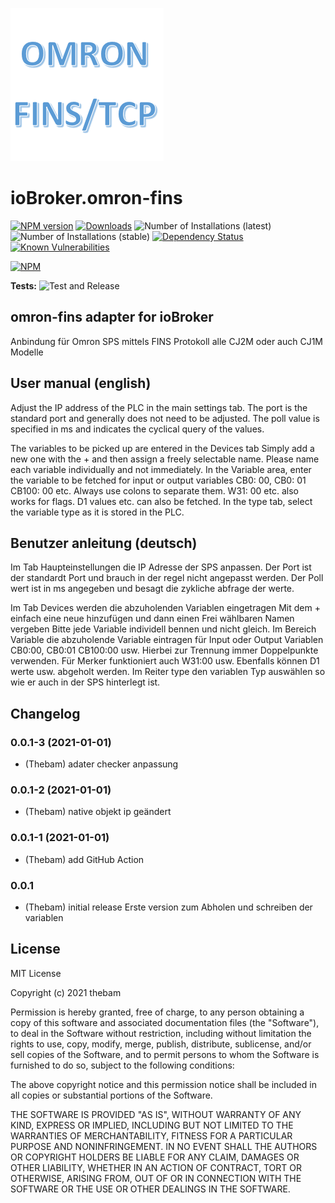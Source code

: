 ![Logo](admin/omron-fins.png)
# ioBroker.omron-fins

[![NPM version](http://img.shields.io/npm/v/iobroker.omron-fins.svg)](https://www.npmjs.com/package/iobroker.omron-fins)
[![Downloads](https://img.shields.io/npm/dm/iobroker.omron-fins.svg)](https://www.npmjs.com/package/iobroker.omron-fins)
![Number of Installations (latest)](http://iobroker.live/badges/omron-fins-installed.svg)
![Number of Installations (stable)](http://iobroker.live/badges/omron-fins-stable.svg)
[![Dependency Status](https://img.shields.io/david/thebam1990/iobroker.omron-fins.svg)](https://david-dm.org/thebam1990/iobroker.omron-fins)
[![Known Vulnerabilities](https://snyk.io/test/github/thebam1990/ioBroker.omron-fins/badge.svg)](https://snyk.io/test/github/thebam1990/ioBroker.omron-fins)

[![NPM](https://nodei.co/npm/iobroker.omron-fins.png?downloads=true)](https://nodei.co/npm/iobroker.omron-fins/)

**Tests:** ![Test and Release](https://github.com/thebam1990/ioBroker.omron-fins/workflows/Test%20and%20Release/badge.svg)

## omron-fins adapter for ioBroker
Anbindung für Omron SPS mittels FINS Protokoll alle CJ2M oder auch CJ1M Modelle

## User manual (english)
Adjust the IP address of the PLC in the main settings tab.
The port is the standard port and generally does not need to be adjusted.
The poll value is specified in ms and indicates the cyclical query of the values.
 
The variables to be picked up are entered in the Devices tab
Simply add a new one with the + and then assign a freely selectable name. Please name each variable individually and not immediately.
In the Variable area, enter the variable to be fetched for input or output variables CB0: 00, CB0: 01 CB100: 00 etc. Always use colons to separate them. W31: 00 etc. also works for flags. D1 values ​​etc. can also be fetched.
In the type tab, select the variable type as it is stored in the PLC.
 
 

## Benutzer anleitung (deutsch)

Im Tab Haupteinstellungen die IP Adresse der SPS anpassen. 
Der Port ist der standardt Port und brauch in der regel nicht angepasst werden. 
Der Poll wert ist in ms angegeben und besagt die zykliche abfrage der werte.

Im Tab Devices werden die abzuholenden Variablen eingetragen 
Mit dem + einfach eine neue hinzufügen und dann einen Frei wählbaren Namen vergeben Bitte jede Variable individell bennen und nicht gleich.
Im Bereich Variable die abzuholende Variable eintragen für Input oder Output Variablen CB0:00, CB0:01 CB100:00 usw. Hierbei zur Trennung immer Doppelpunkte verwenden. Für Merker funktioniert auch W31:00 usw. Ebenfalls können D1 werte usw. abgeholt werden. 
Im Reiter type den variablen Typ auswählen so wie er auch in der SPS hinterlegt ist.



## Changelog
<!--
 Placeholder for the next version (at the beginning of the line):
 ### __WORK IN PROGRESS__ ( - falls nicht benötigt löschen sonst klammern entfernen und nach dem - dein text schreiben )
-->

### 0.0.1-3 (2021-01-01)
* (Thebam) adater checker anpassung

### 0.0.1-2 (2021-01-01)
* (Thebam) native objekt ip geändert


### 0.0.1-1 (2021-01-01)
* (Thebam) add GitHub Action

### 0.0.1
* (Thebam) initial release
Erste version zum Abholen und schreiben der variablen

## License
MIT License

Copyright (c) 2021 thebam 

Permission is hereby granted, free of charge, to any person obtaining a copy
of this software and associated documentation files (the "Software"), to deal
in the Software without restriction, including without limitation the rights
to use, copy, modify, merge, publish, distribute, sublicense, and/or sell
copies of the Software, and to permit persons to whom the Software is
furnished to do so, subject to the following conditions:

The above copyright notice and this permission notice shall be included in all
copies or substantial portions of the Software.

THE SOFTWARE IS PROVIDED "AS IS", WITHOUT WARRANTY OF ANY KIND, EXPRESS OR
IMPLIED, INCLUDING BUT NOT LIMITED TO THE WARRANTIES OF MERCHANTABILITY,
FITNESS FOR A PARTICULAR PURPOSE AND NONINFRINGEMENT. IN NO EVENT SHALL THE
AUTHORS OR COPYRIGHT HOLDERS BE LIABLE FOR ANY CLAIM, DAMAGES OR OTHER
LIABILITY, WHETHER IN AN ACTION OF CONTRACT, TORT OR OTHERWISE, ARISING FROM,
OUT OF OR IN CONNECTION WITH THE SOFTWARE OR THE USE OR OTHER DEALINGS IN THE
SOFTWARE.